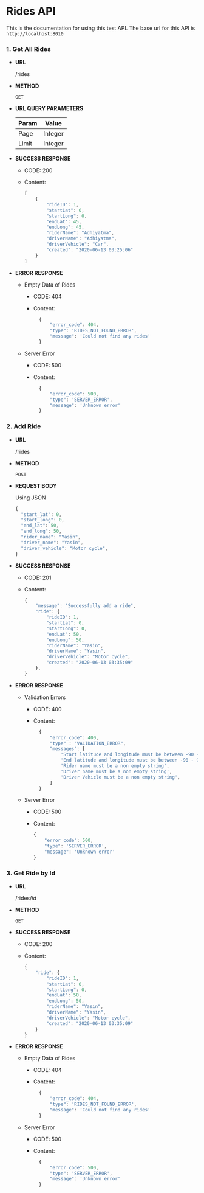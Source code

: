 # Rides API

This is the documentation for using this test API. The base url for this API is `http://localhost:8010`


### 1. Get All Rides

* **URL**
  
  /rides

* **METHOD**
  
  `GET`

* **URL QUERY PARAMETERS**
  
  Param | Value
  ----- | -----
  Page | Integer
  Limit | Integer

* **SUCCESS RESPONSE**
  
  * CODE: 200 
  * Content:
  
    ```javascript
    [
        {
            "rideID": 1,
            "startLat": 0,
            "startLong": 0,
            "endLat": 45,
            "endLong": 45,
            "riderName": "Adhiyatma",
            "driverName": "Adhiyatma",
            "driverVehicle": "Car",
            "created": "2020-06-13 03:25:06"
        }
    ]
    ```

* **ERROR RESPONSE**
  
  * Empty Data of Rides
    
    * CODE: 404
    
    * Content:
        
      ```javascript
        {
            "error_code": 404,
            "type": 'RIDES_NOT_FOUND_ERROR',
            "message": 'Could not find any rides'
        }
      ```
    
  * Server Error
  
    * CODE: 500

    * Content:

      ```javascript
        {
            "error_code": 500,
            "type": 'SERVER_ERROR',
            "message": 'Unknown error'
        }
      ```

### 2. Add Ride

* **URL**
  
  /rides

* **METHOD**
  
  `POST`

* **REQUEST BODY**
  
  Using JSON

  ```javascript
  {
    "start_lat": 0,
    "start_long": 0,
    "end_lat": 50,
    "end_long": 50,
    "rider_name": "Yasin",
    "driver_name": "Yasin",
    "driver_vehicle": "Motor cycle",
  }
  ```

* **SUCCESS RESPONSE**
  
  * CODE: 201 
  * Content:
  
    ```javascript
    {
        "message": "Successfully add a ride",
        "ride": {
            "rideID": 1,
            "startLat": 0,
            "startLong": 0,
            "endLat": 50,
            "endLong": 50,
            "riderName": "Yasin",
            "driverName": "Yasin",
            "driverVehicle": "Motor cycle",
            "created": "2020-06-13 03:35:09"
        },
    }
    ```

* **ERROR RESPONSE**
  
  * Validation Errors
    
    * CODE: 400
    
    * Content:
        
      ```javascript
        {
            "error_code": 400,
            "type" : "VALIDATION_ERROR",
            "messages": [
                'Start latitude and longitude must be between -90 - 90 and -180 to 180 degrees respectively',
                'End latitude and longitude must be between -90 - 90 and -180 to 180 degrees respectively',
                'Rider name must be a non empty string',
                'Driver name must be a non empty string',
                'Driver Vehicle must be a non empty string',
            ]
        }
      ```

  * Server Error
    
    *   CODE: 500

    *   Content:

        ```javascript
        {
            "error_code": 500,
            "type": 'SERVER_ERROR',
            "message": 'Unknown error'
        }
        ```

### 3. Get Ride by Id

* **URL**
  
  /rides/_id_

* **METHOD**
  
  `GET`

* **SUCCESS RESPONSE**
  
  * CODE: 200 
  * Content:
  
    ```javascript
    {
        "ride": {
            "rideID": 1,
            "startLat": 0,
            "startLong": 0,
            "endLat": 50,
            "endLong": 50,
            "riderName": "Yasin",
            "driverName": "Yasin",
            "driverVehicle": "Motor cycle",
            "created": "2020-06-13 03:35:09"
        }
    }
    ```

* **ERROR RESPONSE**
  
  * Empty Data of Rides
    
    * CODE: 404
    
    * Content:
        
      ```javascript
        {
            "error_code": 404,
            "type": 'RIDES_NOT_FOUND_ERROR',
            "message": 'Could not find any rides'
        }
      ```
  
  * Server Error
    
    * CODE: 500
    
    * Content:
        
      ```javascript
        {
            "error_code": 500,
            "type": 'SERVER_ERROR',
            "message": 'Unknown error'
        }
      ```
